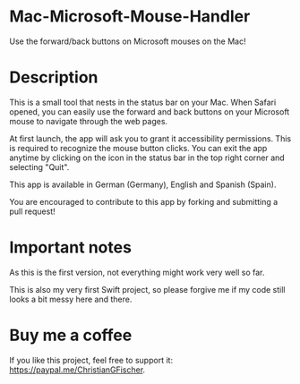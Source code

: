# Mac-Microsoft-Mouse-Handler
Use the forward/back buttons on Microsoft mouses on the Mac!

# Description
This is a small tool that nests in the status bar on your Mac. When Safari opened, you can easily use the forward and back buttons on your Microsoft mouse to navigate through the web pages.

At first launch, the app will ask you to grant it accessibility permissions. This is required to recognize the mouse button clicks. You can exit the app anytime by clicking on the icon in the status bar in the top right corner and selecting "Quit".

This app is available in German (Germany), English and Spanish (Spain).

You are encouraged to contribute to this app by forking and submitting a pull request!

# Important notes
As this is the first version, not everything might work very well so far.

This is also my very first Swift project, so please forgive me if my code still looks a bit messy here and there.

# Buy me a coffee
If you like this project, feel free to support it: https://paypal.me/ChristianGFischer.
